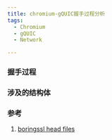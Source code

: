 ```yaml
---
title: chromium-gQUIC握手过程分析
tags:
  - Chromium
  - gQUIC
  - Network

---
```


### 握手过程



### 涉及的结构体


### 参考

1. [boringssl head files](https://commondatastorage.googleapis.com/chromium-boringssl-docs/ssl.h.htm)
